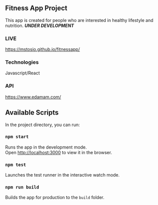 ## Fitness App Project

This app is created for people who are interested in healthy lifestyle and nutrition. ***UNDER DEVELOPMENT***

### LIVE

https://mstosio.github.io/fitnessapp/

### Technologies

Javascript/React

### API

https://www.edamam.com/

## Available Scripts

In the project directory, you can run:

### `npm start`

Runs the app in the development mode.<br>
Open [http://localhost:3000](http://localhost:3000) to view it in the browser.


### `npm test`

Launches the test runner in the interactive watch mode.<br>

### `npm run build`

Builds the app for production to the `build` folder.<br>


